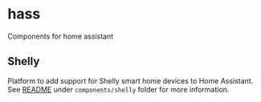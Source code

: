 # hass
Components for home assistant
## Shelly
Platform to add support for Shelly smart home devices to Home Assistant.
See [README](components/shelly/README.md) under `components/shelly` folder for more information.
